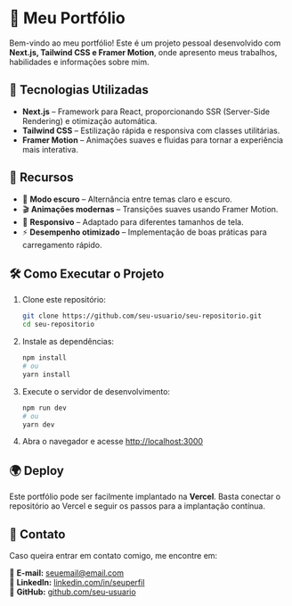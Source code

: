 # 📌 Meu Portfólio  

Bem-vindo ao meu portfólio! Este é um projeto pessoal desenvolvido com **Next.js, Tailwind CSS e Framer Motion**, onde apresento meus trabalhos, habilidades e informações sobre mim.  

## 🚀 Tecnologias Utilizadas  

- **Next.js** – Framework para React, proporcionando SSR (Server-Side Rendering) e otimização automática.  
- **Tailwind CSS** – Estilização rápida e responsiva com classes utilitárias.  
- **Framer Motion** – Animações suaves e fluidas para tornar a experiência mais interativa.  

## 🎨 Recursos  

- 🌙 **Modo escuro** – Alternância entre temas claro e escuro.  
- 🎬 **Animações modernas** – Transições suaves usando Framer Motion.  
- 📱 **Responsivo** – Adaptado para diferentes tamanhos de tela.  
- ⚡ **Desempenho otimizado** – Implementação de boas práticas para carregamento rápido.  

## 🛠️ Como Executar o Projeto  

1. Clone este repositório:  

   ```bash
   git clone https://github.com/seu-usuario/seu-repositorio.git
   cd seu-repositorio
   ```

2. Instale as dependências:  

   ```bash
   npm install
   # ou
   yarn install
   ```

3. Execute o servidor de desenvolvimento:  

   ```bash
   npm run dev
   # ou
   yarn dev
   ```

4. Abra o navegador e acesse [http://localhost:3000](http://localhost:3000)  

## 🌍 Deploy  

Este portfólio pode ser facilmente implantado na **Vercel**. Basta conectar o repositório ao Vercel e seguir os passos para a implantação contínua.  

## 📌 Contato  

Caso queira entrar em contato comigo, me encontre em:  

📧 **E-mail:** [seuemail@email.com](mailto:seuemail@email.com)  
💼 **LinkedIn:** [linkedin.com/in/seuperfil](https://linkedin.com/in/seuperfil)  
🚀 **GitHub:** [github.com/seu-usuario](https://github.com/seu-usuario)  
